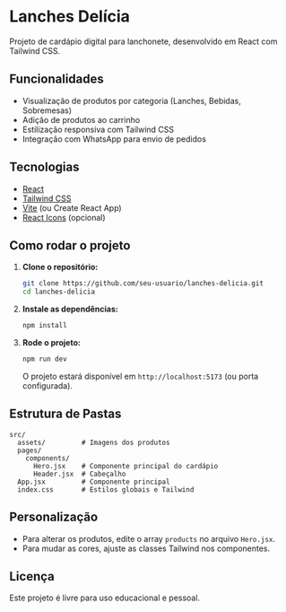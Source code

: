 # Lanches Delícia

Projeto de cardápio digital para lanchonete, desenvolvido em React com Tailwind CSS.

## Funcionalidades

- Visualização de produtos por categoria (Lanches, Bebidas, Sobremesas)
- Adição de produtos ao carrinho
- Estilização responsiva com Tailwind CSS
- Integração com WhatsApp para envio de pedidos

## Tecnologias

- [React](https://react.dev/)
- [Tailwind CSS](https://tailwindcss.com/)
- [Vite](https://vitejs.dev/) (ou Create React App)
- [React Icons](https://react-icons.github.io/react-icons/) (opcional)

## Como rodar o projeto

1. **Clone o repositório:**
   ```bash
   git clone https://github.com/seu-usuario/lanches-delicia.git
   cd lanches-delicia
   ```

2. **Instale as dependências:**
   ```bash
   npm install
   ```

3. **Rode o projeto:**
   ```bash
   npm run dev
   ```
   O projeto estará disponível em `http://localhost:5173` (ou porta configurada).

## Estrutura de Pastas

```
src/
  assets/         # Imagens dos produtos
  pages/
    components/
      Hero.jsx    # Componente principal do cardápio
      Header.jsx  # Cabeçalho
  App.jsx         # Componente principal
  index.css       # Estilos globais e Tailwind
```

## Personalização

- Para alterar os produtos, edite o array `products` no arquivo `Hero.jsx`.
- Para mudar as cores, ajuste as classes Tailwind nos componentes.

## Licença

Este projeto é livre para uso educacional e pessoal.